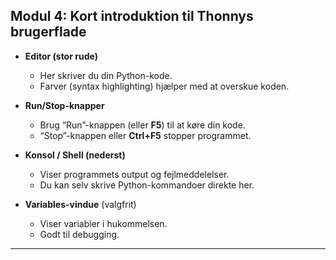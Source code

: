 ## Modul 4: Kort introduktion til Thonnys brugerflade

- **Editor (stor rude)**  
  - Her skriver du din Python-kode.  
  - Farver (syntax highlighting) hjælper med at overskue koden.

- **Run/Stop-knapper**  
  - Brug “Run”-knappen (eller **F5**) til at køre din kode.  
  - “Stop”-knappen eller **Ctrl+F5** stopper programmet.

- **Konsol / Shell (nederst)**  
  - Viser programmets output og fejlmeddelelser.  
  - Du kan selv skrive Python-kommandoer direkte her.

- **Variables-vindue** (valgfrit)  
  - Viser variabler i hukommelsen.  
  - Godt til debugging.

---
